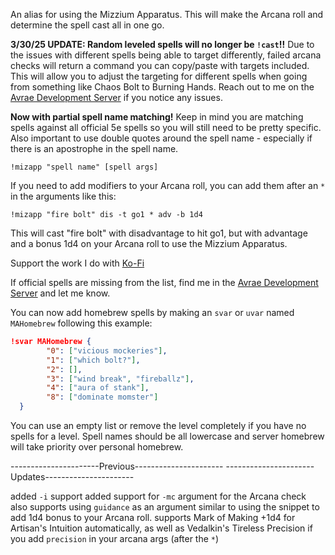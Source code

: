 An alias for using the Mizzium Apparatus.  This will make the Arcana roll and determine the spell cast all in one go.
 
**3/30/25 UPDATE: Random leveled spells will no longer be `!cast`!!**
Due to the issues with different spells being able to target differently, failed arcana checks will return a command you can copy/paste with targets included.  This will allow you to adjust the targeting for different spells when going from something like Chaos Bolt to Burning Hands.  Reach out to me on the [Avrae Development Server](<http://support.avrae.io/>) if you notice any issues.
 
**Now with partial spell name matching!**
Keep in mind you are matching spells against all official 5e spells so you will still need to be pretty specific.  Also important to use double quotes around the spell name - especially if there is an apostrophe in the spell name.
 
`!mizapp "spell name" [spell args]`
 
If you need to add modifiers to your Arcana roll, you can add them after an `*` in the arguments like this:
 
`!mizapp "fire bolt" dis -t go1 * adv -b 1d4 `
 
This will cast "fire bolt" with disadvantage to hit go1, but with advantage and a bonus 1d4 on your Arcana roll to use the Mizzium Apparatus.
  
 
Support the work I do with [Ko-Fi](https://ko-fi.com/thereverendb)
 
If official spells are missing from the list, find me in the [Avrae Development Server](<http://support.avrae.io/>) and let me know.
 
You can now add homebrew spells by making an `svar` or `uvar` named `MAHomebrew` following this example:
```json
!svar MAHomebrew {
        "0": ["vicious mockeries"],
        "1": ["which bolt?"],
        "2": [],
        "3": ["wind break", "fireballz"],
        "4": ["aura of stank"],
        "8": ["dominate momster"]
  }
```
You can use an empty list or remove the level completely if you have no spells for a level.
Spell names should be all lowercase and server homebrew will take priority over personal homebrew.

----------------------Previous----------------------
----------------------Updates----------------------

added `-i` support
added support for `-mc` argument for the Arcana check
also supports using `guidance` as an argument similar to using the snippet to add 1d4 bonus to your Arcana roll.
supports Mark of Making +1d4 for Artisan's Intuition automatically, as well as Vedalkin's Tireless Precision if you add `precision` in your arcana args (after the `*`)
